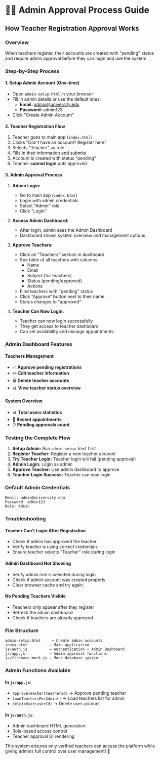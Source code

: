 # 👨‍💼 Admin Approval Process Guide

## How Teacher Registration Approval Works

### Overview
When teachers register, their accounts are created with "pending" status and require admin approval before they can login and use the system.

### Step-by-Step Process

#### 1. Setup Admin Account (One-time)
- Open `admin-setup.html` in your browser
- Fill in admin details or use the default ones:
  - **Email:** admin@university.edu
  - **Password:** admin123
- Click "Create Admin Account"

#### 2. Teacher Registration Flow
1. Teacher goes to main app (`index.html`)
2. Clicks "Don't have an account? Register here"
3. Selects "Teacher" as role
4. Fills in their information and submits
5. Account is created with status "pending"
6. Teacher **cannot login** until approved

#### 3. Admin Approval Process
1. **Admin Login:**
   - Go to main app (`index.html`)
   - Login with admin credentials
   - Select "Admin" role
   - Click "Login"

2. **Access Admin Dashboard:**
   - After login, admin sees the Admin Dashboard
   - Dashboard shows system overview and management options

3. **Approve Teachers:**
   - Click on "Teachers" section in dashboard
   - See table of all teachers with columns:
     - Name
     - Email
     - Subject (for teachers)
     - Status (pending/approved)
     - Actions
   - Find teachers with "pending" status
   - Click "Approve" button next to their name
   - Status changes to "approved"

4. **Teacher Can Now Login:**
   - Teacher can now login successfully
   - They get access to teacher dashboard
   - Can set availability and manage appointments

### Admin Dashboard Features

#### Teachers Management
- ✅ **Approve pending registrations**
- ✏️ **Edit teacher information**
- 🗑️ **Delete teacher accounts**
- 📊 **View teacher status overview**

#### System Overview
- 📊 **Total users statistics**
- 📅 **Recent appointments**
- ⏰ **Pending approvals count**

### Testing the Complete Flow

1. **Setup Admin:** Run `admin-setup.html` first
2. **Register Teacher:** Register a new teacher account
3. **Try Teacher Login:** Teacher login will fail (pending approval)
4. **Admin Login:** Login as admin
5. **Approve Teacher:** Use admin dashboard to approve
6. **Teacher Login Success:** Teacher can now login

### Default Admin Credentials
```
Email: admin@university.edu
Password: admin123
Role: Admin
```

### Troubleshooting

#### Teacher Can't Login After Registration
- Check if admin has approved the teacher
- Verify teacher is using correct credentials
- Ensure teacher selects "Teacher" role during login

#### Admin Dashboard Not Showing
- Verify admin role is selected during login
- Check if admin account was created properly
- Clear browser cache and try again

#### No Pending Teachers Visible
- Teachers only appear after they register
- Refresh the admin dashboard
- Check if teachers are already approved

### File Structure
```
admin-setup.html     → Create admin accounts
index.html          → Main application
js/auth.js          → Authentication + Admin Dashboard
js/app.js           → Admin approval functions
js/firebase-mock.js → Mock database system
```

### Admin Functions Available

#### In `js/app.js`:
- `approveTeacher(teacherId)` → Approve pending teacher
- `loadTeachersForAdmin()` → Load teachers list for admin
- `deleteUser(userId)` → Delete user account

#### In `js/auth.js`:
- Admin dashboard HTML generation
- Role-based access control
- Teacher approval UI rendering

This system ensures only verified teachers can access the platform while giving admins full control over user management! 🎯
